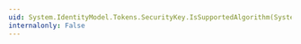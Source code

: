 ```yaml
---
uid: System.IdentityModel.Tokens.SecurityKey.IsSupportedAlgorithm(System.String)
internalonly: False
---
```

